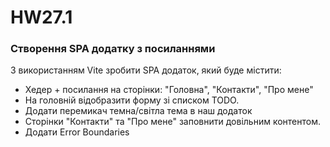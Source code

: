 # HW27.1

### Створення SPA додатку з посиланнями

З використанням Vite зробити SPA додаток, який буде містити:

- Хедер + посилання на сторінки: "Головна", "Контакти", "Про мене"
- На головній відобразити форму зі списком TODO.
- Додати перемикач темна/світла тема в наш додаток
- Сторінки "Контакти" та "Про мене" заповнити довільним контентом.
- Додати Error Boundaries
